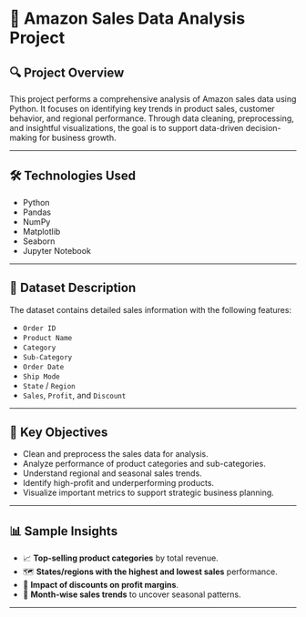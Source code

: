 # 🛒 Amazon Sales Data Analysis Project

## 🔍 Project Overview

This project performs a comprehensive analysis of Amazon sales data using Python. It focuses on identifying key trends in product sales, customer behavior, and regional performance. Through data cleaning, preprocessing, and insightful visualizations, the goal is to support data-driven decision-making for business growth.

---

## 🛠️ Technologies Used

- Python  
- Pandas  
- NumPy  
- Matplotlib  
- Seaborn  
- Jupyter Notebook

---

## 📁 Dataset Description

The dataset contains detailed sales information with the following features:

- `Order ID`  
- `Product Name`  
- `Category`  
- `Sub-Category`  
- `Order Date`  
- `Ship Mode`  
- `State` / `Region`  
- `Sales`, `Profit`, and `Discount`  

---

## 🎯 Key Objectives

- Clean and preprocess the sales data for analysis.  
- Analyze performance of product categories and sub-categories.  
- Understand regional and seasonal sales trends.  
- Identify high-profit and underperforming products.  
- Visualize important metrics to support strategic business planning.

---

## 📊 Sample Insights

- 📈 **Top-selling product categories** by total revenue.  
- 🗺️ **States/regions with the highest and lowest sales** performance.  
- 💸 **Impact of discounts on profit margins**.  
- 📅 **Month-wise sales trends** to uncover seasonal patterns.

---
